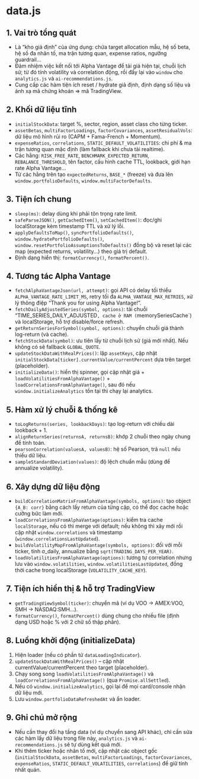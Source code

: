 # data.js

## 1. Vai trò tổng quát
- Là “kho giả định” của ứng dụng: chứa target allocation mẫu, hệ số beta, hệ số đa nhân tố, ma trận tương quan, expense ratios, ngưỡng guardrail…
- Đảm nhiệm việc kết nối tới Alpha Vantage để tải giá hiện tại, chuỗi lịch sử; từ đó tính volatility và correlation động, rồi đẩy lại vào `window` cho `analytics.js` và `ai-recommendations.js`.
- Cung cấp các hàm tiện ích reset / hydrate giả định, định dạng số liệu và ánh xạ mã chứng khoán => mã TradingView.

## 2. Khối dữ liệu tĩnh
- `initialStockData`: target %, sector, region, asset class cho từng ticker.
- `assetBetas`, `multiFactorLoadings`, `factorCovariances`, `assetResidualVols`: dữ liệu mô hình rủi ro (CAPM + Fama-French + Momentum).
- `expenseRatios`, `correlations`, `STATIC_DEFAULT_VOLATILITIES`: chi phí & ma trận tương quan mặc định (làm fallback khi chưa tải realtime).
- Các hằng: `RISK_FREE_RATE`, `BENCHMARK_EXPECTED_RETURN`, `REBALANCE_THRESHOLD`, tên factor, cấu hình cache TTL, lookback, giới hạn rate Alpha Vantage…
- Từ các hằng trên tạo `expectedReturns`, `BASE_*` (freeze) và đưa lên `window.portfolioDefaults`, `window.multiFactorDefaults`.

## 3. Tiện ích chung
- `sleep(ms)`: delay dùng khi phải tôn trọng rate limit.
- `safeParseJSON()`, `getCachedItem()`, `setCachedItem()`: đọc/ghi localStorage kèm timestamp TTL và xử lý lỗi.
- `applyDefaultsToMap()`, `syncPortfolioDefaults()`, `window.hydratePortfolioDefaults()`, `window.resetPortfolioAssumptionsToDefaults()` đồng bộ và reset lại các map (expected returns, volatility…) theo giá trị default.
- Định dạng hiển thị: `formatCurrency()`, `formatPercent()`.

## 4. Tương tác Alpha Vantage
- `fetchAlphaVantageJson(url, attempt)`: gọi API có delay tối thiểu `ALPHA_VANTAGE_RATE_LIMIT_MS`, retry tối đa `ALPHA_VANTAGE_MAX_RETRIES`, xử lý thông điệp “Thank you for using Alpha Vantage!”.
- `fetchDailyAdjustedSeries(symbol, options)`: tải chuỗi “TIME_SERIES_DAILY_ADJUSTED`, cache ở RAM (`memorySeriesCache`) và localStorage, hỗ trợ disable/force refresh.
- `getReturnSeriesForSymbol(symbol, options)`: chuyển chuỗi giá thành log-return (và cache).
- `fetchStockData(symbol)`: ưu tiên lấy từ chuỗi lịch sử (giá mới nhất). Nếu không có sẽ fallback `GLOBAL_QUOTE`.
- `updateStockDataWithRealPrices()`: lặp `assetKeys`, cập nhật `initialStockData[ticker].currentValue/currentPercent` dựa trên target (placeholder).
- `initializeData()`: hiển thị spinner, gọi cập nhật giá + `loadVolatilitiesFromAlphaVantage()` + `loadCorrelationsFromAlphaVantage()`, sau đó nếu `window.initializeAnalytics` tồn tại thì chạy lại analytics.

## 5. Hàm xử lý chuỗi & thống kê
- `toLogReturns(series, lookbackDays)`: tạo log-return với chiều dài lookback + 1.
- `alignReturnSeries(returnsA, returnsB)`: khớp 2 chuỗi theo ngày chung để tính toán.
- `pearsonCorrelation(valuesA, valuesB)`: hệ số Pearson, trả `null` nếu thiếu dữ liệu.
- `sampleStandardDeviation(values)`: độ lệch chuẩn mẫu (dùng để annualize volatility).

## 6. Xây dựng dữ liệu động
- `buildCorrelationMatrixFromAlphaVantage(symbols, options)`: tạo object `{A_B: corr}` bằng cách lấy return của từng cặp, có thể đọc cache hoặc cưỡng bức làm mới.
- `loadCorrelationsFromAlphaVantage(options)`: kiểm tra cache `localStorage`, nếu có thì merge với default; nếu không thì xây mới rồi cập nhật `window.correlations` và timestamp (`window.correlationsLastUpdated`).
- `buildVolatilityMapFromAlphaVantage(symbols, options)`: đối với mỗi ticker, tính σ_daily, annualize bằng `sqrt(TRADING_DAYS_PER_YEAR)`.
- `loadVolatilitiesFromAlphaVantage(options)`: tương tự correlation nhưng lưu vào `window.volatilities`, `window.volatilitiesLastUpdated`, đồng thời cache trong localStorage (`VOLATILITY_CACHE_KEY`).

## 7. Tiện ích hiển thị & hỗ trợ TradingView
- `getTradingViewSymbol(ticker)`: chuyển mã (ví dụ VOO → AMEX:VOO, SMH → NASDAQ:SMH…).
- `formatCurrency()`, `formatPercent()` dùng chung cho nhiều file (định dạng USD hoặc % với 2 chữ số thập phân).

## 8. Luồng khởi động (initializeData)
1. Hiện loader (nếu có phần tử `dataLoadingIndicator`).
2. `updateStockDataWithRealPrices()` – cập nhật currentValue/currentPercent theo target (placeholder).
3. Chạy song song `loadVolatilitiesFromAlphaVantage()` và `loadCorrelationsFromAlphaVantage()` (qua `Promise.allSettled`).
4. Nếu có `window.initializeAnalytics`, gọi lại để mọi card/console nhận dữ liệu mới.
5. Lưu `window.portfolioDataRefreshedAt` và ẩn loader.

## 9. Ghi chú mở rộng
- Nếu cần thay đổi hạ tầng data (ví dụ chuyển sang API khác), chỉ cần sửa các hàm lấy dữ liệu trong file này, `analytics.js` và `ai-recommendations.js` sẽ tự dùng kết quả mới.
- Khi thêm ticker hoặc nhân tố mới, cập nhật các object gốc (`initialStockData`, `assetBetas`, `multiFactorLoadings`, `factorCovariances`, `expenseRatios`, `STATIC_DEFAULT_VOLATILITIES`, `correlations`) để giữ tính nhất quán.
